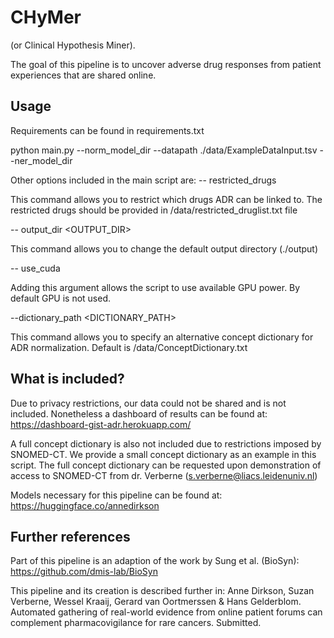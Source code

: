 # CHyMer
(or Clinical Hypothesis Miner). 

The goal of this pipeline is to uncover adverse drug responses from patient experiences that are shared online. 

## Usage

Requirements can be found in requirements.txt

python main.py --norm_model_dir <NORMALIZATION MODEL DIRECTORY> --datapath ./data/ExampleDataInput.tsv --ner_model_dir <NER MODEL DIR> 
  
Other options included in the main script are: 
  -- restricted_drugs 
  
  This command allows you to restrict which drugs ADR can be linked to. The restricted drugs should be provided in /data/restricted_druglist.txt file
  
  -- output_dir <OUTPUT_DIR>
  
  This command allows you to change the default output directory (./output)
  
  -- use_cuda 
  
  Adding this argument allows the script to use available GPU power. By default GPU is not used. 
  
  --dictionary_path <DICTIONARY_PATH>
  
  This command allows you to specify an alternative concept dictionary for ADR normalization. Default is /data/ConceptDictionary.txt
  

## What is included? 

Due to privacy restrictions, our data could not be shared and is not included. Nonetheless a dashboard of results can be found at: https://dashboard-gist-adr.herokuapp.com/

A full concept dictionary is also not included due to restrictions imposed by SNOMED-CT. We provide a small concept dictionary as an example in this script. The full concept dictionary can be requested upon demonstration of access to SNOMED-CT from dr. Verberne (s.verberne@liacs.leidenuniv.nl) 
  
Models necessary for this pipeline can be found at:
https://huggingface.co/annedirkson
  
## Further references

Part of this pipeline is an adaption of the work by Sung et al. (BioSyn): https://github.com/dmis-lab/BioSyn

This pipeline and its creation is described further in: 
Anne Dirkson, Suzan Verberne, Wessel Kraaij, Gerard van Oortmerssen & Hans Gelderblom. Automated gathering of real-world evidence from online patient forums can complement pharmacovigilance for rare cancers. Submitted. 

